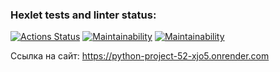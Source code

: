 ### Hexlet tests and linter status:
[![Actions Status](https://github.com/Tanman515/python-project-52/actions/workflows/hexlet-check.yml/badge.svg)](https://github.com/Tanman515/python-project-52/actions)
[![Maintainability](https://api.codeclimate.com/v1/badges/d29113431233ac5d984e/maintainability)](https://codeclimate.com/github/Tanman515/python-project-52/maintainability)
[![Maintainability](https://api.codeclimate.com/v1/badges/d29113431233ac5d984e/maintainability)](https://codeclimate.com/github/Tanman515/python-project-52/maintainability)

Ссылка на сайт: https://python-project-52-xjo5.onrender.com

